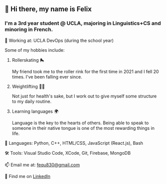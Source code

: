 ## 👋 Hi there, my name is Felix

### I'm a 3rd year student @ UCLA, majoring in Linguistics+CS and minoring in French.

💼 Working at: UCLA DevOps (during the school year)

Some of my hobbies include:
1. Rollerskating 🛼

   My friend took me to the roller rink for the first time in 2021 and I fell 20 times. I've been falling ever since.
3. Weightlifting 🏋🏽

   Not just for health's sake, but I work out to give myself some structure to my daily routine.
5. Learning languages 🌍

   Language is the key to the hearts of others. Being able to speak to someone in their native tongue is one of the most rewarding things in life.

💬 Languages: Python, C++, HTML/CSS, JavaScript (React.js), Bash

🛠️ Tools: Visual Studio Code, XCode, Git, Firebase, MongoDB

📫 Email me at: [fequ830@gmail.com](mailto:fequ830@gmail.com)

🤝 Find me on [LinkedIn](https://www.linkedin.com/in/felixqu/)


<!--
**fequ830/fequ830** is a ✨ _special_ ✨ repository because its `README.md` (this file) appears on your GitHub profile.

Here are some ideas to get you started:

- 🔭 I’m currently working on ...
- 🌱 I’m currently learning ...
- 👯 I’m looking to collaborate on ...
- 🤔 I’m looking for help with ...
- 💬 Ask me about ...
- 📫 How to reach me: ...
- 😄 Pronouns: ...
- ⚡ Fun fact: ...
-->
